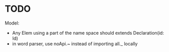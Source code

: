 TODO
====

Model:

- Any Elem using a part of the name space should extends Declaration(id: Id)
- in word parser, use noApi.~ instead of importing all._ locally
